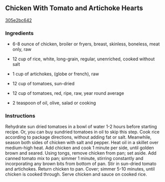 ## Chicken With Tomato and Artichoke Hearts

[305e2bc642](http://www.food.com/recipe/chicken-with-tomato-and-artichoke-hearts-157609)

### Ingredients

 - 6-8 ounce of chicken, broiler or fryers, breast, skinless, boneless, meat only, raw

 - 12 cup of rice, white, long-grain, regular, unenriched, cooked without salt

 - 1 cup of artichokes, (globe or french), raw

 - 12 cup of tomatoes, sun-dried

 - 12 cup of tomatoes, red, ripe, raw, year round average

 - 2 teaspoon of oil, olive, salad or cooking

### Instructions

Rehydrate sun dried tomatoes in a bowl of water 1-2 hours before starting recipe. Or, you can buy sundried tomatoes in oil to skip this step. Cook rice according to package directions, without adding fat or salt. Meanwhile, season both sides of chicken with salt and pepper. Heat oil in a skillet over medium-high heat. Add chicken and cook 1 minute per side, until golden brown and seared. Using tongs, remove chicken from pan; set aside. Add canned tomato mix to pan; simmer 1 minute, stirring constantly and incorporating any brown bits from bottom of pan. Stir in sun-dried tomato and artichokes. Return chicken to pan. Cover; simmer 5-10 minutes, until chicken is cooked through. Serve chicken and sauce on cooked rice.